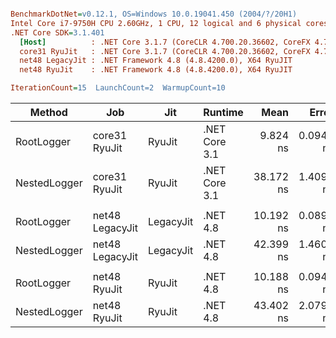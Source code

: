 ``` ini

BenchmarkDotNet=v0.12.1, OS=Windows 10.0.19041.450 (2004/?/20H1)
Intel Core i7-9750H CPU 2.60GHz, 1 CPU, 12 logical and 6 physical cores
.NET Core SDK=3.1.401
  [Host]          : .NET Core 3.1.7 (CoreCLR 4.700.20.36602, CoreFX 4.700.20.37001), X64 RyuJIT
  core31 RyuJit   : .NET Core 3.1.7 (CoreCLR 4.700.20.36602, CoreFX 4.700.20.37001), X64 RyuJIT
  net48 LegacyJit : .NET Framework 4.8 (4.8.4200.0), X64 RyuJIT
  net48 RyuJit    : .NET Framework 4.8 (4.8.4200.0), X64 RyuJIT

IterationCount=15  LaunchCount=2  WarmupCount=10  

```
|       Method |             Job |       Jit |       Runtime |      Mean |     Error |    StdDev | Ratio | RatioSD |
|------------- |---------------- |---------- |-------------- |----------:|----------:|----------:|------:|--------:|
|   RootLogger |   core31 RyuJit |    RyuJit | .NET Core 3.1 |  9.824 ns | 0.0947 ns | 0.1417 ns |  1.00 |    0.00 |
| NestedLogger |   core31 RyuJit |    RyuJit | .NET Core 3.1 | 38.172 ns | 1.4092 ns | 2.0655 ns |  3.88 |    0.22 |
|              |                 |           |               |           |           |           |       |         |
|   RootLogger | net48 LegacyJit | LegacyJit |      .NET 4.8 | 10.192 ns | 0.0892 ns | 0.1280 ns |  1.00 |    0.00 |
| NestedLogger | net48 LegacyJit | LegacyJit |      .NET 4.8 | 42.399 ns | 1.4609 ns | 2.0952 ns |  4.16 |    0.21 |
|              |                 |           |               |           |           |           |       |         |
|   RootLogger |    net48 RyuJit |    RyuJit |      .NET 4.8 | 10.188 ns | 0.0943 ns | 0.1411 ns |  1.00 |    0.00 |
| NestedLogger |    net48 RyuJit |    RyuJit |      .NET 4.8 | 43.402 ns | 2.0793 ns | 3.1122 ns |  4.26 |    0.32 |
